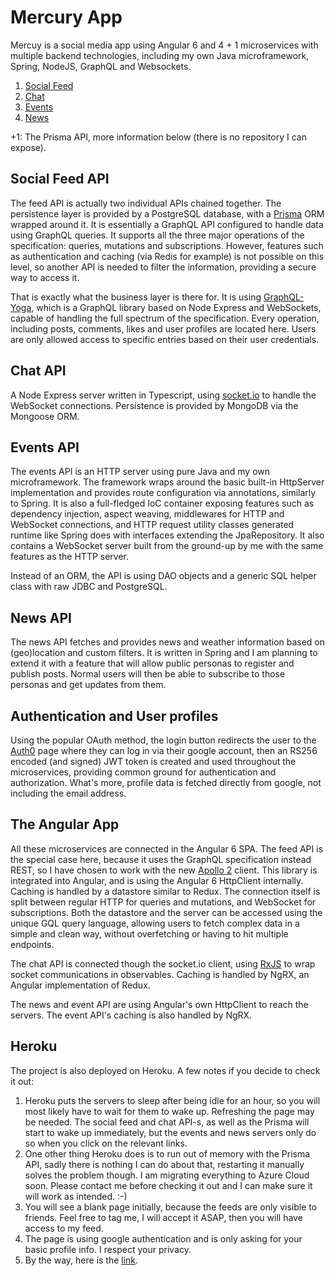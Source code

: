 # Mercury App

Mercuy is a social media app using Angular 6 and 4 + 1 microservices with multiple backend technologies, 
including my own Java microframework, Spring, NodeJS, GraphQL and Websockets.

1. [Social Feed](https://github.com/DanielCs1988/mercury-feed-api)
2. [Chat](https://github.com/DanielCs1988/mercury-chat-node)
3. [Events](https://github.com/DanielCs1988/mercury-events-java)
4. [News](https://github.com/DanielCs1988/mercury-news-api)

+1: The Prisma API, more information below (there is no repository I can expose).

## Social Feed API

The feed API is actually two individual APIs chained together. The persistence layer is provided by a PostgreSQL
database, with a [Prisma](https://www.prisma.io/docs/) ORM wrapped around it. It is essentially a GraphQL API
configured to handle data using GraphQL queries. It supports all the three major
operations of the specification: queries, mutations and subscriptions. However, features such as authentication and
caching (via Redis for example) is not possible on this level, so another API is needed to filter the information,
providing a secure way to access it. 

That is exactly what the business layer is there for. It is using [GraphQL-Yoga](https://github.com/prismagraphql/graphql-yoga), which
 is a GraphQL library based on
Node Express and WebSockets, capable of handling the full spectrum of the specification.
 Every operation, including posts, comments, likes and
user profiles are located here. Users are only allowed access to specific entries based on their user credentials.

## Chat API

A Node Express server written in Typescript, using [socket.io](https://socket.io/) to handle the WebSocket connections. Persistence is provided by MongoDB via the
Mongoose ORM.

## Events API

The events API is an HTTP server using pure Java and my own microframework. The framework wraps around the basic built-in HttpServer
implementation and provides route configuration via annotations, similarly to Spring. It is also a full-fledged IoC
container exposing features such as dependency injection, aspect weaving, middlewares for HTTP and WebSocket connections, and HTTP request utility classes generated runtime
like Spring does with interfaces extending the JpaRepository. It also contains a WebSocket server built from the ground-up by me with the same features as the HTTP server.

Instead of an ORM, the API is using DAO objects and a generic SQL helper class with raw JDBC and PostgreSQL. 

## News API

The news API fetches and provides news and weather information
based on (geo)location and custom filters. It is written in Spring and I am planning to extend it with a feature
that will allow public personas to register and publish posts. Normal users will then be able to subscribe to those
personas and get updates from them.

## Authentication and User profiles

Using the popular OAuth method, the login button redirects the user to the [Auth0](https://auth0.com/) page where they can log in via
their google account, then an RS256 encoded (and signed) JWT token is created and used throughout the microservices,
providing common ground for authentication and authorization. What's more, profile data is fetched directly from google,
not including the email address.

## The Angular App

All these microservices are connected in the Angular 6 SPA. The feed API is the special case here, because it uses the
GraphQL specification instead REST, so I have chosen to work with the new [Apollo 2](https://www.apollographql.com/)
client. This library is integrated into Angular, and is using the Angular 6 HttpClient internally. Caching is
handled by a datastore similar to Redux. The connection itself is split between regular HTTP for queries and mutations,
and WebSocket for subscriptions. Both the datastore and the server can be accessed using the unique GQL query language,
allowing users to fetch complex data in a simple and clean way, without overfetching or having to hit multiple endpoints.

The chat API is connected though the socket.io client, using [RxJS](https://rxjs-dev.firebaseapp.com/) to
wrap socket communications in observables. Caching is handled by NgRX, an Angular implementation of Redux.

The news and event API are using Angular's own HttpClient to reach the servers. The event API's caching is also handled by NgRX.

## Heroku

The project is also deployed on Heroku. A few notes if you decide to check it out:

1. Heroku puts the servers to sleep after being idle for an hour, so you will most likely have to wait for them
   to wake up. Refreshing the page may be needed. The social feed and chat API-s, as well as the Prisma will start to wake up immediately, but the events and news
   servers only do so when you click on the relevant links.
2. One other thing Heroku does is to run out of memory with the Prisma API, sadly there is nothing I can do about that,
   restarting it manually solves the problem though. I am migrating everything to Azure Cloud soon. Please contact me before checking it out and I can make sure it will
   work as intended. :-)
3. You will see a blank page initially, because the feeds are only visible to friends. Feel free to tag me, I will
   accept it ASAP, then you will have access to my feed.
4. The page is using google authentication and is only asking for your basic profile info. I respect your privacy.   
4. By the way, here is the [link](https://mercury-nexus.herokuapp.com/).      
